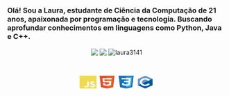 ### Olá! Sou a Laura, estudante de Ciência da Computação de 21 anos, apaixonada por programação e tecnologia. Buscando aprofundar conhecimentos em linguagens como Python, Java e C++. 

<div><p align="center">
<img align="center" height="180em" src="https://github-readme-stats.vercel.app/api?username=laura3141&show_icons=true&theme=radical&count_private=true&bg_color=00000000&hide_border=true"/>
<img align="center" height="180em" src="https://github-readme-stats.vercel.app/api/top-langs/?username=laura3141&theme=radical&bg_color=00000010&layout=compact&langs_count=168&hide_border=true"/>
<img align="center" src="https://github-readme-streak-stats.herokuapp.com/?user=laura3141&theme=radical&hide_border=true&background=EB545400&locale=pt_BR" alt="laura3141" /></p>
</div>


<div style="display: inline_block"><br><p align="center">
  <img align="center" alt="Rafa-Js" height="30" width="40" src="https://raw.githubusercontent.com/devicons/devicon/master/icons/javascript/javascript-plain.svg">
  <img align="center" alt="Rafa-HTML" height="30" width="40" src="https://raw.githubusercontent.com/devicons/devicon/master/icons/html5/html5-original.svg">
  <img align="center" alt="Rafa-CSS" height="30" width="40" src="https://raw.githubusercontent.com/devicons/devicon/master/icons/css3/css3-original.svg">
  <img align="center" alt="Rafa-C" height="30" width="40" src="https://raw.githubusercontent.com/devicons/devicon/master/icons/c/c-original.svg">
</div>
